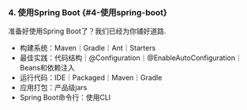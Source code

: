 ### 4. 使用Spring Boot {#4-使用spring-boot}

准备好使用Spring Boot了？我们已经为你铺好道路.

* 构建系统：Maven｜Gradle｜Ant｜Starters
* 最佳实践：代码结构｜@Configuration｜@EnableAutoConfiguration｜Beans和依赖注入
* 运行代码：IDE｜Packaged｜Maven｜Gradle
* 应用打包：产品级jars
* Spring Boot命令行：使用CLI




